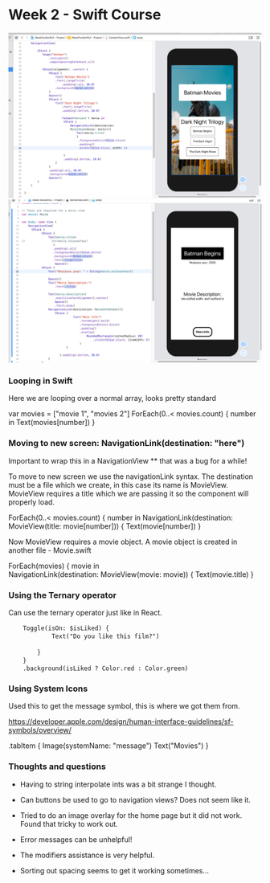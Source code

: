 # Week 2 - Swift Course

![](images/batman1.png)
![](images/batman2.png)

### Looping in Swift

Here we are looping over a normal array, looks pretty standard

var movies = ["movie 1", "movies 2"]
ForEach(0..< movies.count) { number in
	Text(movies[number])
}

### Moving to new screen: NavigationLink(destination: "here")

Important to wrap this in a NavigationView ** that was a bug for a while!

To move to  new screen we use the navigationLink syntax.
The destination must be a file which we create, in this case its name is MovieView.
MovieView requires a title which we are passing it so the component will properly load.

ForEach(0..< movies.count) { number in
	NavigationLink(destination:
     MovieView(title: movie[number])) {
     	Text(movie[number])
 }


Now MovieView requires a movie object.
A movie object is created in another file - Movie.swift

  ForEach(movies) { movie in                  
                        NavigationLink(destination:
                                MovieView(movie: movie)) {
                                Text(movie.title)
                        }


### Using the Ternary operator

Can use the ternary operator just like in React.

		Toggle(isOn: $isLiked) {
                Text("Do you like this film?")

            }
        }
        .background(isLiked ? Color.red : Color.green)


### Using System Icons

Used this to get the message symbol, this is where we got them from.

https://developer.apple.com/design/human-interface-guidelines/sf-symbols/overview/


  .tabItem {
                Image(systemName: "message")
                Text("Movies")
            }


### Thoughts and questions

- Having to string interpolate ints was a bit strange I thought.

- Can buttons be used to go to navigation views?  Does not seem like it.

- Tried to do an image overlay for the home page but it did not work.  Found that tricky to work out.

- Error messages can be unhelpful!

- The modifiers assistance is very helpful.

- Sorting out spacing seems to get it working sometimes...
